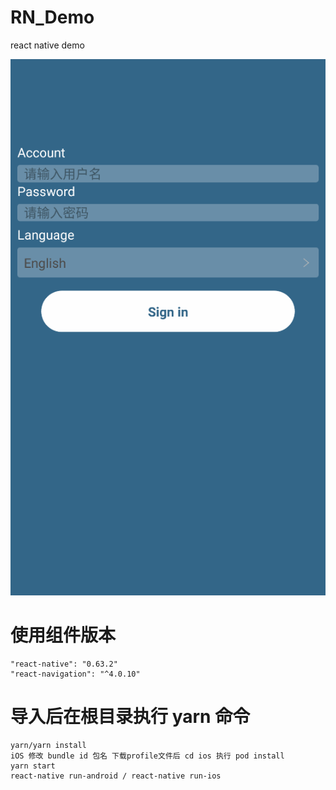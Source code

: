 # RN_Demo
react native demo

![image](https://github.com/ykl522/RN_Demo/blob/master/app/image/play.gif)

# 使用组件版本
    "react-native": "0.63.2"
    "react-navigation": "^4.0.10"

# 导入后在根目录执行 yarn 命令
    yarn/yarn install
    iOS 修改 bundle id 包名 下载profile文件后 cd ios 执行 pod install
    yarn start
    react-native run-android / react-native run-ios

